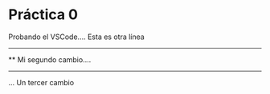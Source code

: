 # Práctica 0
Probando el VSCode....
Esta es otra línea
***********************
**  Mi segundo cambio....
*************************
... Un tercer cambio